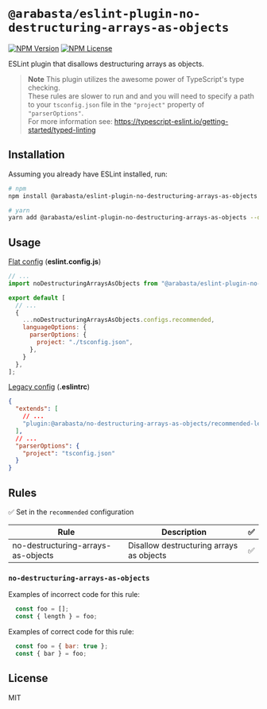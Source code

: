 # `@arabasta/eslint-plugin-no-destructuring-arrays-as-objects`

[![NPM Version](https://img.shields.io/npm/v/%40arabasta%2Feslint-plugin-no-destructuring-arrays-as-objects)](https://www.npmjs.com/package/@arabasta/eslint-plugin-no-destructuring-arrays-as-objects)
[![NPM License](https://img.shields.io/npm/l/%40arabasta%2Feslint-plugin-no-destructuring-arrays-as-objects)](https://github.com/CloudNStoyan/arabasta/blob/main/eslint-plugin-no-destructuring-arrays-as-objects/LICENSE)

ESLint plugin that disallows destructuring arrays as objects.

> **Note**
> This plugin utilizes the awesome power of TypeScript's type checking.\
These rules are slower to run and and you will need to specify a path to your `tsconfig.json` file in the `"project"` property of `"parserOptions"`.\
For more information see: https://typescript-eslint.io/getting-started/typed-linting

## Installation

Assuming you already have ESLint installed, run:

```sh
# npm
npm install @arabasta/eslint-plugin-no-destructuring-arrays-as-objects --save-dev

# yarn
yarn add @arabasta/eslint-plugin-no-destructuring-arrays-as-objects --dev
```

## Usage

[Flat config](https://eslint.org/docs/latest/use/configure/configuration-files)
(**eslint.config.js**)

```js
// ...
import noDestructuringArraysAsObjects from "@arabasta/eslint-plugin-no-destructuring-arrays-as-objects";

export default [
  // ...
  {
    ...noDestructuringArraysAsObjects.configs.recommended,
    languageOptions: {
      parserOptions: {
        project: "./tsconfig.json",
      },
    }
  },
];
```

[Legacy config](https://eslint.org/docs/latest/use/configure/configuration-files-deprecated)
(**.eslintrc**)

```json
{
  "extends": [
    // ...
    "plugin:@arabasta/no-destructuring-arrays-as-objects/recommended-legacy"
  ],
  // ...
  "parserOptions": {
    "project": "tsconfig.json"
  }
}
```

## Rules

✅ Set in the `recommended` configuration

| Rule                                            | Description                                      | ✅ |
| ----------------------------------------------- | ------------------------------------------------ | :-: |
| no-destructuring-arrays-as-objects              | Disallow destructuring arrays as objects         | ✅ |

### `no-destructuring-arrays-as-objects`

Examples of incorrect code for this rule:
```js
  const foo = [];
  const { length } = foo;
```

Examples of correct code for this rule:
```js
  const foo = { bar: true };
  const { bar } = foo;
```

## License

MIT
